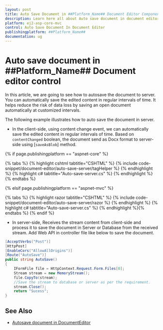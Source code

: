 ```yaml
---
layout: post
title: Auto Save Document in ##Platform_Name## Document Editor Component | Syncfusion
description: Learn here all about Auto save document in document editor in Syncfusion ##Platform_Name## Document Editor component of syncfusion and more.
platform: ej2-asp-core-mvc
control: Auto Save Document In Document Editor
publishingplatform: ##Platform_Name##
documentation: ug
---
```



# Auto save document in ##Platform_Name## Document editor control

In this article, we are going to see how to autosave the document to server. You can automatically save the edited content in regular intervals of time. It helps reduce the risk of data loss by saving an open document automatically at customized intervals.

The following example illustrates how to auto save the document in server.

* In the client-side, using content change event, we can automatically save the edited content in regular intervals of time. Based on `contentChanged` boolean, the document send as Docx format to server-side using [`saveAsBlob`] method.

{% if page.publishingplatform == "aspnet-core" %}

{% tabs %}
{% highlight cshtml tabtitle="CSHTML" %}
{% include code-snippet/document-editor/auto-save-server/tagHelper %}
{% endhighlight %}
{% highlight c# tabtitle="Auto-save-server.cs" %}
{% endhighlight %}{% endtabs %}

{% elsif page.publishingplatform == "aspnet-mvc" %}

{% tabs %}
{% highlight razor tabtitle="CSHTML" %}
{% include code-snippet/document-editor/auto-save-server/razor %}
{% endhighlight %}
{% highlight c# tabtitle="Auto-save-server.cs" %}
{% endhighlight %}{% endtabs %}
{% endif %}



* In server-side, Receives the stream content from client-side and process it to save the document in Server or Database from the received stream. Add Web API in controller file like below to save the document.

```c#
[AcceptVerbs("Post")]
[HttpPost]
[EnableCors("AllowAllOrigins")]
[Route("AutoSave")]
public string AutoSave()
{
    IFormFile file = HttpContext.Request.Form.Files[0];
    Stream stream = new MemoryStream();    
    file.CopyTo(stream);
    //Save the stream to database or server as per the requirement.
    stream.Close();
    return "Sucess";
}
```

## See Also
* [Autosave document in DocumentEditor](../../document-editor/how-to/auto-save-document-in-document-editor)
